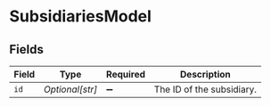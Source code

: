 # SubsidiariesModel


## Fields

| Field                     | Type                      | Required                  | Description               |
| ------------------------- | ------------------------- | ------------------------- | ------------------------- |
| `id`                      | *Optional[str]*           | :heavy_minus_sign:        | The ID of the subsidiary. |